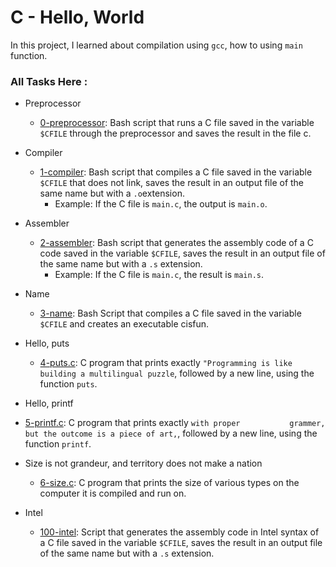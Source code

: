 # C - Hello, World

In this project, I learned about compilation using `gcc`, how to using `main` function.

### All Tasks Here :

+ Preprocessor
  - [0-preprocessor](https://github.com/BigGtpoint/alx-low_level_programming/blob/main/0x00-hello_world/0-preprocessor): Bash script that runs a C file saved in      the variable `$CFILE` through the preprocessor and saves the result in the file c.
  
+ Compiler
  - [1-compiler](https://github.com/BigGtpoint/alx-low_level_programming/blob/main/0x00-hello_world/1-compiler): Bash script that compiles a C file saved in the     variable `$CFILE` that does not link, saves the result in an output file of the same name but with a `.o`extension.
     - Example: If the C file is `main.c`, the output is `main.o`.
     
+ Assembler
  - [2-assembler](https://github.com/BigGtpoint/alx-low_level_programming/blob/main/0x00-hello_world/2-assembler): Bash script that generates the assembly code     of a C code saved in the variable `$CFILE`, saves the result in an output file of the same name but with a     `.s` extension.
     - Example: If the C file is `main.c`, the result is `main.s`.
     
+ Name
  - [3-name](https://github.com/BigGtpoint/alx-low_level_programming/blob/main/0x00-hello_world/3-name): Bash Script that compiles a C file saved in the        variable `$CFILE` and creates an executable cisfun.
    
+ Hello, puts
  - [4-puts.c](https://github.com/BigGtpoint/alx-low_level_programming/blob/main/0x00-hello_world/4-puts.c): C program that prints exactly `"Programming is like     building a multilingual puzzle`, followed by a new line, using the function `puts`.
  
+ Hello, printf
 - [5-printf.c](https://github.com/BigGtpoint/alx-low_level_programming/blob/main/0x00-hello_world/5-printf.c): C program that prints exactly `with proper           grammer, but the outcome is a piece of art,`, followed by a new line, using the function `printf`.
 
+ Size is not grandeur, and territory does not make a nation
  - [6-size.c](https://github.com/BigGtpoint/alx-low_level_programming/blob/main/0x00-hello_world/6-size.c): C program that prints the size of various types on     the computer it is compiled and run on.
 
+ Intel
  - [100-intel](https://github.com/BigGtpoint/alx-low_level_programming/blob/main/0x00-hello_world/100-intel): Script that generates the assembly code in Intel      syntax of a C file saved in the variable `$CFILE`, saves the result in an output file of the same name but with a `.s` extension.
  


  
  
